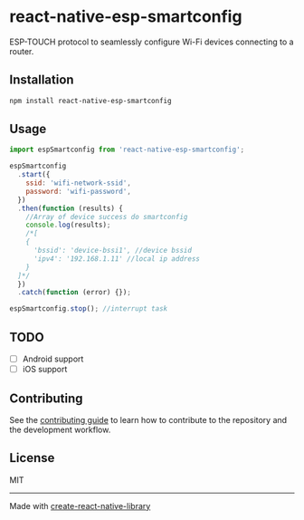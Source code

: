 # react-native-esp-smartconfig

ESP-TOUCH protocol to seamlessly configure Wi-Fi devices connecting to a router.

## Installation

```sh
npm install react-native-esp-smartconfig
```

## Usage

```javascript
import espSmartconfig from 'react-native-esp-smartconfig';

espSmartconfig
  .start({
    ssid: 'wifi-network-ssid',
    password: 'wifi-password',
  })
  .then(function (results) {
    //Array of device success do smartconfig
    console.log(results);
    /*[
    {
      'bssid': 'device-bssi1', //device bssid
      'ipv4': '192.168.1.11' //local ip address
    }
  ]*/
  })
  .catch(function (error) {});

espSmartconfig.stop(); //interrupt task
```

## TODO

- [ ] Android support
- [ ] iOS support

## Contributing

See the [contributing guide](CONTRIBUTING.md) to learn how to contribute to the repository and the development workflow.

## License

MIT

---

Made with [create-react-native-library](https://github.com/callstack/react-native-builder-bob)
